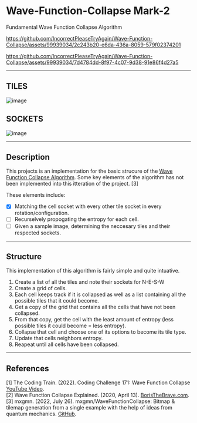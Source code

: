 # Wave-Function-Collapse Mark-2
Fundamental Wave Function Collapse Algorithm

https://github.com/IncorrectPleaseTryAgain/Wave-Function-Collapse/assets/99939034/2c243b20-e6da-436a-8059-579f02374201

https://github.com/IncorrectPleaseTryAgain/Wave-Function-Collapse/assets/99939034/7d4784dd-8f97-4c07-9d38-91e86f4d27a5

----

## TILES
![image](https://github.com/IncorrectPleaseTryAgain/Wave-Function-Collapse/assets/99939034/2f3796a8-08bb-4918-8a8f-30aeb99647ca)

## SOCKETS
![image](https://github.com/IncorrectPleaseTryAgain/Wave-Function-Collapse/assets/99939034/48e31cc9-6435-414e-a35a-cadfd4327585)

----

## Description

This projects is an implementation for the basic strucure of the [Wave Function Collapse Algorithm](https://github.com/mxgmn/WaveFunctionCollapse). Some key elements of the algorithm has not been implemented into this itteration of the project. [3]

These elements include:
- [x] Matching the cell socket with every other tile socket in every rotation/configuration.
- [ ] Recurselvely propogating the entropy for each cell.
- [ ] Given a sample image, determining the neccesary tiles and their respected sockets.

----

## Structure
This implementation of this algorithm is fairly simple and quite intuative.

1. Create a list of all the tiles and note their sockets for N-E-S-W
2. Create a grid of cells.
3. Each cell keeps track if it is collapsed as well as a list containing all the possible tiles that it could become.
4. Get a copy of the grid that contains all the cells that have not been collapsed.
5. From that copy, get the cell with the least amount of entropy (less possible tiles it could become = less entropy).
6. Collapse that cell and choose one of its options to become its tile type.
7. Update that cells neighbors entropy.
8. Reapeat until all cells have been collapsed.

----

## References
[1] The Coding Train. (2022). Coding Challenge 171: Wave Function Collapse [YouTube Video](https://www.youtube.com/watch?v=rI_y2GAlQFM&t=2023s).
<br>
[2] Wave Function Collapse Explained. (2020, April 13). [BorisTheBrave.com](https://www.boristhebrave.com/2020/04/13/wave-function-collapse-explained/).
<br>
[3] mxgmn. (2022, July 26). mxgmn/WaveFunctionCollapse: Bitmap & tilemap generation from a single example with the help of ideas from quantum mechanics. [GitHub](https://github.com/mxgmn/WaveFunctionCollapse).

‌

‌

‌
